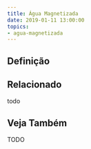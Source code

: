 ```yaml
---
title: Água Magnetizada
date: 2019-01-11 13:00:00
topics:
- agua-magnetizada
---
```


## Definição


## Relacionado
todo

## Veja Também
TODO

